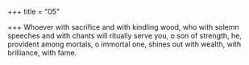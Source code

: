 +++
title = "05"

+++
Whoever with sacrifice and with kindling wood, who with solemn  speeches and with chants will ritually serve you, o son of strength,
he, provident among mortals, o immortal one, shines out with wealth,  with brilliance, with fame.